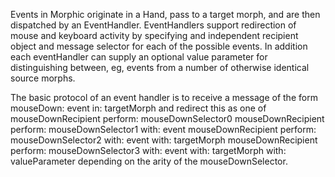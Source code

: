 Events in Morphic originate in a Hand, pass to a target morph, and are then dispatched by an EventHandler.  EventHandlers support redirection of mouse and keyboard activity by specifying and independent recipient object and message selector for each of the possible events.  In addition each eventHandler can supply an optional value parameter for distinguishing between, eg, events from a number of otherwise identical source morphs.

The basic protocol of an event handler is to receive a message of the form
	mouseDown: event in: targetMorph
and redirect this as one of
	mouseDownRecipient perform: mouseDownSelector0
	mouseDownRecipient perform: mouseDownSelector1 with: event
	mouseDownRecipient perform: mouseDownSelector2 with: event with: targetMorph
	mouseDownRecipient perform: mouseDownSelector3 with: event with: targetMorph with: valueParameter
depending on the arity of the mouseDownSelector.
